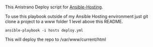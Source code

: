 This Anistrano Deploy script for [Ansible-Hosting](https://github.com/Greg-Boggs/ansible-hosting).

To use this playbook outside of my Ansible Hosting environment just git clone a project to a www folder 1 level above this README.

    ansible-playbook -i hosts deploy.yml

This will deploy the repo to /var/www/current/html
